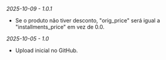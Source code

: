 *2025-10-09 - 1.0.1*
- Se o produto não tiver desconto, "orig_price" será igual a "installments_price" em vez de 0.0.

*2025-10-05 - 1.0*
- Upload inicial no GitHub.
